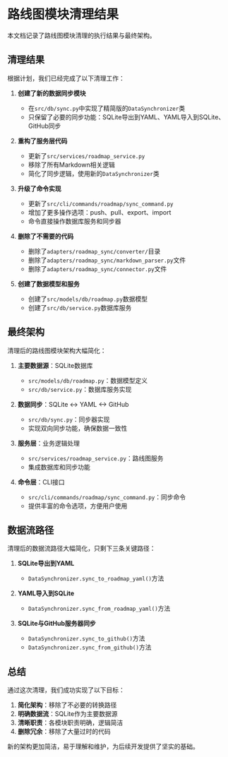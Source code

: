 # 路线图模块清理结果

本文档记录了路线图模块清理的执行结果与最终架构。

## 清理结果

根据计划，我们已经完成了以下清理工作：

1. **创建了新的数据同步模块**
   - 在`src/db/sync.py`中实现了精简版的`DataSynchronizer`类
   - 只保留了必要的同步功能：SQLite导出到YAML、YAML导入到SQLite、GitHub同步

2. **重构了服务层代码**
   - 更新了`src/services/roadmap_service.py`
   - 移除了所有Markdown相关逻辑
   - 简化了同步逻辑，使用新的`DataSynchronizer`类

3. **升级了命令实现**
   - 更新了`src/cli/commands/roadmap/sync_command.py`
   - 增加了更多操作选项：push、pull、export、import
   - 命令直接操作数据库服务和同步器

4. **删除了不需要的代码**
   - 删除了`adapters/roadmap_sync/converter/`目录
   - 删除了`adapters/roadmap_sync/markdown_parser.py`文件
   - 删除了`adapters/roadmap_sync/connector.py`文件

5. **创建了数据模型和服务**
   - 创建了`src/models/db/roadmap.py`数据模型
   - 创建了`src/db/service.py`数据库服务

## 最终架构

清理后的路线图模块架构大幅简化：

1. **主要数据源**：SQLite数据库
   - `src/models/db/roadmap.py`：数据模型定义
   - `src/db/service.py`：数据库服务实现

2. **数据同步**：SQLite <-> YAML <-> GitHub
   - `src/db/sync.py`：同步器实现
   - 实现双向同步功能，确保数据一致性

3. **服务层**：业务逻辑处理
   - `src/services/roadmap_service.py`：路线图服务
   - 集成数据库和同步功能

4. **命令层**：CLI接口
   - `src/cli/commands/roadmap/sync_command.py`：同步命令
   - 提供丰富的命令选项，方便用户使用

## 数据流路径

清理后的数据流路径大幅简化，只剩下三条关键路径：

1. **SQLite导出到YAML**
   - `DataSynchronizer.sync_to_roadmap_yaml()`方法

2. **YAML导入到SQLite**
   - `DataSynchronizer.sync_from_roadmap_yaml()`方法

3. **SQLite与GitHub服务器同步**
   - `DataSynchronizer.sync_to_github()`方法
   - `DataSynchronizer.sync_from_github()`方法

## 总结

通过这次清理，我们成功实现了以下目标：

1. **简化架构**：移除了不必要的转换路径
2. **明确数据流**：SQLite作为主要数据源
3. **清晰职责**：各模块职责明确，逻辑简洁
4. **删除冗余**：移除了大量过时的代码

新的架构更加简洁，易于理解和维护，为后续开发提供了坚实的基础。
